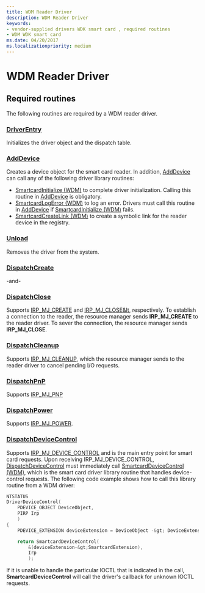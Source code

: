 ```yaml
---
title: WDM Reader Driver
description: WDM Reader Driver
keywords:
- vendor-supplied drivers WDK smart card , required routines
- WDM WDK smart card
ms.date: 04/20/2017
ms.localizationpriority: medium
---
```


# WDM Reader Driver

## Required routines

The following routines are required by a WDM reader driver.

### [DriverEntry](/windows-hardware/drivers/ddi/wdm/nc-wdm-driver_initialize)

Initializes the driver object and the dispatch table.

### [AddDevice](/windows-hardware/drivers/ddi/wdm/nc-wdm-driver_add_device)

Creates a device object for the smart card reader. In addition, [AddDevice](/windows-hardware/drivers/ddi/wdm/nc-wdm-driver_add_device) can call any of the following driver library routines:

- [SmartcardInitialize (WDM)](/previous-versions/ff548944(v=vs.85)) to complete driver initialization. Calling this routine in [AddDevice](/windows-hardware/drivers/ddi/wdm/nc-wdm-driver_add_device) is obligatory.
- [SmartcardLogError (WDM)](/previous-versions/ff548947(v=vs.85)) to log an error. Drivers must call this routine in [AddDevice](/windows-hardware/drivers/ddi/wdm/nc-wdm-driver_add_device) if [SmartcardInitialize (WDM)](/previous-versions/ff548944(v=vs.85)) fails.
- [SmartcardCreateLink (WDM)](/previous-versions/ff548935(v=vs.85)) to create a symbolic link for the reader device in the registry.

### [Unload](/windows-hardware/drivers/ddi/wdm/nc-wdm-driver_unload)

Removes the driver from the system.

### [DispatchCreate](/windows-hardware/drivers/ddi/wdm/nc-wdm-driver_dispatch)

-and-

### [DispatchClose](/windows-hardware/drivers/ddi/wdm/nc-wdm-driver_dispatch)

Supports [IRP_MJ_CREATE](../kernel/irp-mj-create.md) and [IRP_MJ_CLOSE&lt](../kernel/irp-mj-close.md), respectively. To establish a connection to the reader, the resource manager sends **IRP_MJ_CREATE** to the reader driver. To sever the connection, the resource manager sends **IRP_MJ_CLOSE**.

### [DispatchCleanup](/windows-hardware/drivers/ddi/wdm/nc-wdm-driver_dispatch)

Supports [IRP_MJ_CLEANUP](../kernel/irp-mj-cleanup.md), which the resource manager sends to the reader driver to cancel pending I/O requests.

### [DispatchPnP](/windows-hardware/drivers/ddi/wdm/nc-wdm-driver_dispatch)

Supports [IRP_MJ_PNP](../kernel/irp-mj-pnp.md)

### [DispatchPower](/windows-hardware/drivers/ddi/wdm/nc-wdm-driver_dispatch)

Supports [IRP_MJ_POWER](../kernel/irp-mj-power.md).

### [DispatchDeviceControl](/windows-hardware/drivers/ddi/wdm/nc-wdm-driver_dispatch)

Supports [IRP_MJ_DEVICE_CONTROL](../kernel/irp-mj-device-control.md) and is the main entry point for smart card requests. Upon receiving IRP_MJ_DEVICE_CONTROL, [DispatchDeviceControl](/windows-hardware/drivers/ddi/wdm/nc-wdm-driver_dispatch) must immediately call [SmartcardDeviceControl (WDM)](/previous-versions/ff548939(v=vs.85)), which is the smart card driver library routine that handles device-control requests. The following code example shows how to call this library routine from a WDM driver:

```cpp
NTSTATUS
DriverDeviceControl(
    PDEVICE_OBJECT DeviceObject,
    PIRP Irp
    )
{
    PDEVICE_EXTENSION deviceExtension = DeviceObject -&gt; DeviceExtension;

    return SmartcardDeviceControl(
        &(deviceExtension-&gt;SmartcardExtension),
        Irp
        );
```

If it is unable to handle the particular IOCTL that is indicated in the call, **SmartcardDeviceControl** will call the driver's callback for unknown IOCTL requests.
